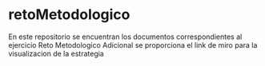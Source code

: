 # retoMetodologico
En este repositorio se encuentran los documentos correspondientes al ejercicio Reto Metodologico
Adicional se proporciona el link de miro para la visualizacion de la estrategia
